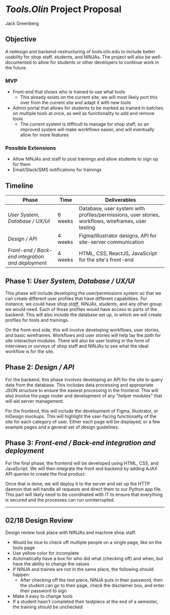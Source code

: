 # *Tools.Olin* Project Proposal
Jack Greenberg

## Objective

A redesign and backend-restructuring of tools.olin.edu to include better usability for shop staff, students, and NINJAs. The project will also be well-documented to allow for students or other developers to continue work in the future.

### MVP
- Front-end that shows who is trained to use what tools
  - This already exists on the current site; we will most likely port this over from the current site and adapt it with new tools
- Admin portal that allows for students to be marked as trained in batches on multiple tools at once, as well as functionality to add and remove tools
  - The current system is difficult to manage for shop staff, so an improved system will make workflows easier, and will eventually allow for more features

### Possible Extensions
- Allow NINJAs and staff to post trainings and allow students to sign up for them
- Email/Slack/SMS notifications for trainings

## Timeline
Phase|Time|Deliverables
---|---|---
*User System, Database / UX/UI*|6 weeks|Database, user system with profiles/permissions, user stories, workflows, wireframes, user testing
*Design / API*|4 weeks|Figma/Illustrator designs, API for site-server communication
*Front-end / Back-end integration and deployment*|4 weeks|HTML, CSS, ReactJS, JavaScript for the site's front-end

## Phase 1: *User System, Database / UX/UI*
This phase will include developing the user/permissions system so that we can create different user profiles that have different capabilities. For instance, we could have *shop staff*, *NINJAs*, *students*, and any other group we would need. Each of those profiles would have access to parts of the backend. This will also include the database set up, in which we will create profiles for tools and trainings.

On the front-end side, this will involve developing workflows, user stories, and basic wireframes. Workflows and user stories will help lay the path for site interaction modules. There will also be user testing in the form of interviews or surveys of shop staff and NINJAs to see what the ideal workflow is for the site.

## Phase 2: *Design / API*
For the backend, this phase involves developing an API for the site to query data from the database. This includes data processing and appropriate JSON structure to ensure the easiest processing in the frontend. This will also involve the page router and development of any "helper modules" that will aid server management.

For the frontend, this will include the development of Figma, Illustrator, or InDesign mockups. This will highlight the user-facing functionality of the site for each category of user. Either each page will be displayed, or a few example pages and a general set of design guidelines.

## Phase 3: *Front-end / Back-end integration and deployment*
For the final phase, the frontend will be developed using HTML, CSS, and JavaScript. We will then integrate the front and backend by adding AJAX API queries to create the final product.

Once that is done, we will deploy it to the server and set up the HTTP daemon that will handle all requests and direct them to our Python app file. This part will likely need to be coordinated with IT to ensure that everything is secured and the processes can run uninterrupted.



---

## 02/18 Design Review

Design review took place with NINJAs and machine shop staff.

* Would be nice to check off multiple people on a single page, like on the tools page
* Use yellow color for incomplete
* Automatically have a box for who did what (checking off) and when, but have the ability to change the values
* If NINJA and trainee are not in the same place, the following should happen:
  * After checking off the test piece, NINJA puts in their password, then the student can go to their page, check the disclaimer box, and enter their password to sign
* Make it easy to change tools
* If a student hasn't completed their testpiece at the end of a semester, the training should be unchecked
